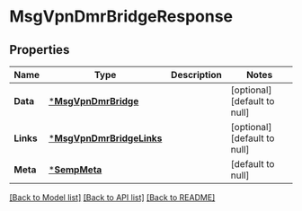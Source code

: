 # MsgVpnDmrBridgeResponse

## Properties
Name | Type | Description | Notes
------------ | ------------- | ------------- | -------------
**Data** | [***MsgVpnDmrBridge**](MsgVpnDmrBridge.md) |  | [optional] [default to null]
**Links** | [***MsgVpnDmrBridgeLinks**](MsgVpnDmrBridgeLinks.md) |  | [optional] [default to null]
**Meta** | [***SempMeta**](SempMeta.md) |  | [default to null]

[[Back to Model list]](../README.md#documentation-for-models) [[Back to API list]](../README.md#documentation-for-api-endpoints) [[Back to README]](../README.md)

